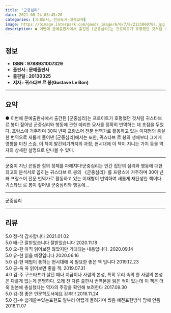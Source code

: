 ```yaml
---
title: "군중심리"
date: 2021-08-24 03:45:20
categories: [국내도서, 전공도서-대학교재]
image: https://bimage.interpark.com/goods_image/6/0/7/8/212106078s.jpg
description: ● 이번에 문예출판사에서 출간된 [군중심리]는 프로이트가 호평했던 것처럼 귀스타브 르 봉이 짚어낸 군중심리와 행동에 관한 예리한 묘사를 정확히 번역하는 데 초점을 두었다. 프랑스에 거주하며 30여 년째 프랑스어 전문 번역가로 활동하고 있는 이재형의 충실한 번역으로 새롭게 풀어낸 [군중
---
```


## **정보**

- **ISBN : 9788931007329**
- **출판사 : 문예출판사**
- **출판일 : 20130325**
- **저자 : 귀스타브 르 봉(Gustave Le Bon)**

------



## **요약**

●  이번에 문예출판사에서 출간된 [군중심리]는 프로이트가 호평했던 것처럼 귀스타브 르 봉이 짚어낸 군중심리와 행동에 관한 예리한 묘사를 정확히 번역하는 데 초점을 두었다. 프랑스에 거주하며 30여 년째 프랑스어 전문 번역가로 활동하고 있는 이재형의 충실한 번역으로 새롭게 풀어낸 [군중심리]에서는 또한, 귀스타브 르 봉의 생애부터 그에게 영향을 미친 스승, 이 책이 발간되기까지의 과정, 현시대에 이 책이 지니는 가치 등을 역자의 상세한 설명으로 만나볼 수 있다.

------

군중이 지닌 은밀한 힘의 정체를 파헤치다!군중심리는 인간 집단의 심리와 행동에 대한 최고의 분석서로 꼽히는 귀스타브 르 봉의 《군중심리》를 프랑스에 거주하며 30여 년째 프랑스어 전문 번역가로 활동하고 있는 이재형이 번역하여 새롭게 재탄생한 책이다. 귀스타브 르 봉이 짚어낸 군중심리와 행동에... 

------


군중심리 

------


## **리뷰** 

5.0 정-석 감사합니다  2021.01.02 <br/>5.0 배-근 잘받았습니다 잘받았습니다  2020.11.18 <br/>5.0 오-한 아직 읽어보진 않았지만 기대되는 내용입니다. 2020.09.14 <br/>5.0 유-현 읽을 예정입니다 2020.06.16 <br/>5.0 김-현 떼법이 통하는 현시대에 꼭 필요한 좋은 책 입니다 2019.12.23 <br/>5.0 공-옥 꼭 읽어보면 좋을 책. 2019.07.31 <br/>4.0 김-주 구스타프가 살던 때나 지금이나 사람의 본성, 특히 무리 속의 한 사람의 본성은 다를게 없는게 분명하다.
오래 전 다른 출판사 번역본을 읽은 적이 있는데 이 책은 더욱 원본에 충실했다는 역자의 주장을 확인해 보려한다 2017.09.30 <br/>5.0 김-정 좋은 인문학도서예요  강추!!! 2016.11.24 <br/>5.0 김-수 쉽게쓸수있는표현도 일부러 어렵게 돌려가며 썼음 예전표현방식 맘에 안듬 2016.11.07 <br/>